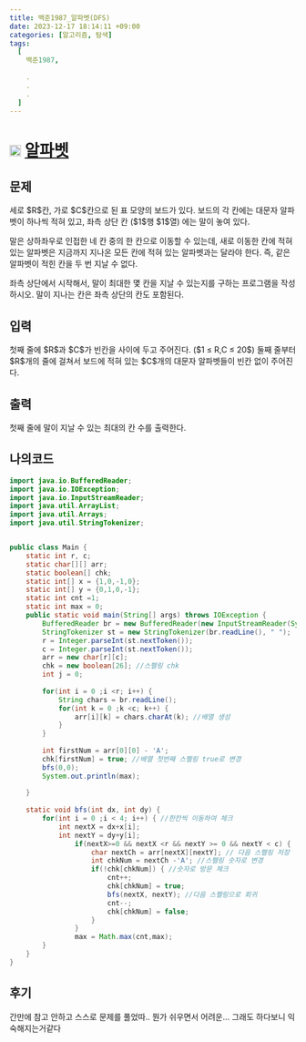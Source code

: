 ```yaml
---
title: 백준1987_알파벳(DFS)
date: 2023-12-17 18:14:11 +09:00
categories: [알고리즘, 탐색]
tags:
  [
    백준1987,
    
    .
    .
    .
  ]
---
```


# <img width="20px"  src="https://d2gd6pc034wcta.cloudfront.net/tier/12.svg" class="solvedac-tier"> [알파벳](https://www.acmicpc.net/problem/1987) 


## 문제
<p>세로 $R$칸, 가로 $C$칸으로 된 표 모양의 보드가 있다. 보드의 각 칸에는 대문자 알파벳이 하나씩 적혀 있고, 좌측 상단 칸 ($1$행 $1$열) 에는 말이 놓여 있다.</p>

<p>말은 상하좌우로 인접한 네 칸 중의 한 칸으로 이동할 수 있는데, 새로 이동한 칸에 적혀 있는 알파벳은 지금까지 지나온 모든 칸에 적혀 있는 알파벳과는 달라야 한다. 즉, 같은 알파벳이 적힌 칸을 두 번 지날 수 없다.</p>

<p>좌측 상단에서 시작해서, 말이 최대한 몇 칸을 지날 수 있는지를 구하는 프로그램을 작성하시오. 말이 지나는 칸은 좌측 상단의 칸도 포함된다.</p>

## 입력
<p>첫째 줄에 $R$과 $C$가 빈칸을 사이에 두고 주어진다. ($1 ≤ R,C ≤ 20$) 둘째 줄부터 $R$개의 줄에 걸쳐서 보드에 적혀 있는 $C$개의 대문자 알파벳들이 빈칸 없이 주어진다.</p>

## 출력
<p>첫째 줄에 말이 지날 수 있는 최대의 칸 수를 출력한다.</p>

## 나의코드
```java
import java.io.BufferedReader;
import java.io.IOException;
import java.io.InputStreamReader;
import java.util.ArrayList;
import java.util.Arrays;
import java.util.StringTokenizer;


public class Main {
	static int r, c;
	static char[][] arr;
	static boolean[] chk;
	static int[] x = {1,0,-1,0};
	static int[] y = {0,1,0,-1};
	static int cnt =1;
	static int max = 0;
	public static void main(String[] args) throws IOException {
		BufferedReader br = new BufferedReader(new InputStreamReader(System.in));
		StringTokenizer st = new StringTokenizer(br.readLine(), " ");
		r = Integer.parseInt(st.nextToken());
		c = Integer.parseInt(st.nextToken());
		arr = new char[r][c];
		chk = new boolean[26]; //스펠링 chk
		int j = 0;
		
		for(int i = 0 ;i <r; i++) {
			String chars = br.readLine();
			for(int k = 0 ;k <c; k++) {
				arr[i][k] = chars.charAt(k); //배열 생성
			}
		}
		
		int firstNum = arr[0][0] - 'A';
		chk[firstNum] = true; //배열 첫번째 스펠링 true로 변경
		bfs(0,0);
		System.out.println(max);
		
	}
	
	static void bfs(int dx, int dy) {
		for(int i = 0 ;i < 4; i++) { //한칸씩 이동하여 체크
			int nextX = dx+x[i]; 
			int nextY = dy+y[i];
				if(nextX>=0 && nextX <r && nextY >= 0 && nextY < c) {
					char nextCh = arr[nextX][nextY]; // 다음 스펠링 저장
					int chkNum = nextCh -'A'; //스펠링 숫자로 변경
					if(!chk[chkNum]) { //숫자로 방문 체크
						cnt++; 
						chk[chkNum] = true;
						bfs(nextX, nextY); //다음 스펠링으로 회귀
						cnt--;
						chk[chkNum] = false;
					}
				}
				max = Math.max(cnt,max);
		}
	}
}
```

## 후기
<p>간만에 참고 안하고 스스로 문제를 풀었따.. 뭔가 쉬우면서 어려운... 그래도 하다보니 익숙해지는거같다</p>